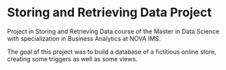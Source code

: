 # Storing and Retrieving Data Project

Project in Storing and Retrieving Data course of the Master in Data Science with specialization in Business Analytics at NOVA IMS.

The goal of this project was to build a database of a fictitious online store, creating some triggers as well as some views. 
